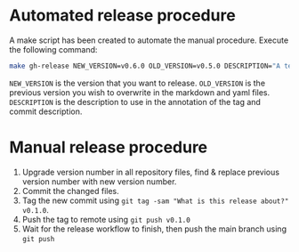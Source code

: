 # Automated release procedure

A make script has been created to automate the manual procedure.
Execute the following command:
```bash
make gh-release NEW_VERSION=v0.6.0 OLD_VERSION=v0.5.0 DESCRIPTION="A test release to see how it works"
```

`NEW_VERSION` is the version that you want to release.
`OLD_VERSION` is the previous version you wish to overwrite in the markdown and yaml files.
`DESCRIPTION` is the description to use in the annotation of the tag and commit description.

# Manual release procedure

1. Upgrade version number in all repository files, find & replace previous version number with new version number.
1. Commit the changed files.
1. Tag the new commit using `git tag -sam "What is this release about?" v0.1.0`.
1. Push the tag to remote using `git push v0.1.0`
1. Wait for the release workflow to finish, then push the main branch using `git push`

